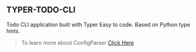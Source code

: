 ## TYPER-TODO-CLI

Todo CLI application built with Typer Easy to code. Based on Python type hints.

> To learn more about ConfigParser [Click Here](https://zetcode.com/python/configparser/)
